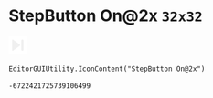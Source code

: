 # StepButton On@2x `32x32`
<img src="/img/StepButton%20On@2x.png" width=32 height=32>

``` CSharp
EditorGUIUtility.IconContent("StepButton On@2x")
```
```
-6722421725739106499
```
